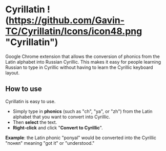 # Cyrillatin !(https://github.com/Gavin-TC/Cyrillatin/Icons/icon48.png "Cyrillatin")
Google Chrome extension that allows the conversion of phonics from the Latin alphabet into Russian Cyrillic.
This makes it easy for people learning Russian to type in Cyrillic without having to learn the Cyrillic keyboard layout.

## How to use
Cyrillatin is easy to use. 
- Simply type in **phonics** (such as "ch", "ya", or "zh") from the Latin alphabet that you want to convert into Cyrillic.
- Then **select** the text.
- **Right-click** and click "**Convert to Cyrillic**".



**Example**: the Latin phonic "ponyal" would be converted into the Cyrillic "понял" meaning "got it" or "understood."
